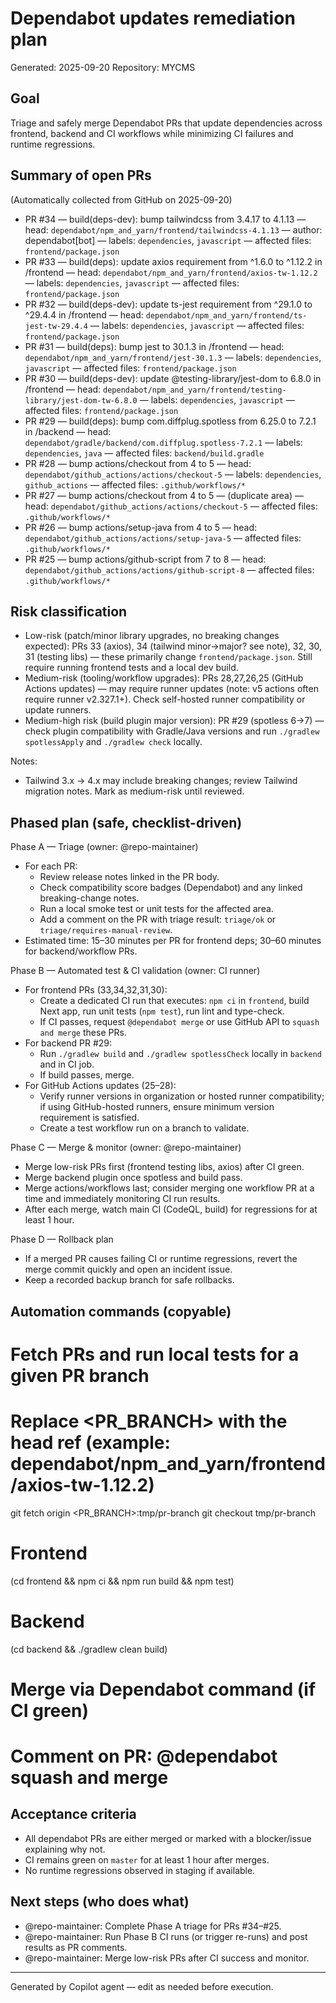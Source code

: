 # Dependabot updates remediation plan

Generated: 2025-09-20
Repository: MYCMS

## Goal
Triage and safely merge Dependabot PRs that update dependencies across frontend, backend and CI workflows while minimizing CI failures and runtime regressions.

## Summary of open PRs
(Automatically collected from GitHub on 2025-09-20)

- PR #34 — build(deps-dev): bump tailwindcss from 3.4.17 to 4.1.13 — head: `dependabot/npm_and_yarn/frontend/tailwindcss-4.1.13` — author: dependabot[bot] — labels: `dependencies`, `javascript` — affected files: `frontend/package.json`
- PR #33 — build(deps): update axios requirement from ^1.6.0 to ^1.12.2 in /frontend — head: `dependabot/npm_and_yarn/frontend/axios-tw-1.12.2` — labels: `dependencies`, `javascript` — affected files: `frontend/package.json`
- PR #32 — build(deps-dev): update ts-jest requirement from ^29.1.0 to ^29.4.4 in /frontend — head: `dependabot/npm_and_yarn/frontend/ts-jest-tw-29.4.4` — labels: `dependencies`, `javascript` — affected files: `frontend/package.json`
- PR #31 — build(deps): bump jest to 30.1.3 in /frontend — head: `dependabot/npm_and_yarn/frontend/jest-30.1.3` — labels: `dependencies`, `javascript` — affected files: `frontend/package.json`
- PR #30 — build(deps-dev): update @testing-library/jest-dom to 6.8.0 in /frontend — head: `dependabot/npm_and_yarn/frontend/testing-library/jest-dom-tw-6.8.0` — labels: `dependencies`, `javascript` — affected files: `frontend/package.json`
- PR #29 — build(deps): bump com.diffplug.spotless from 6.25.0 to 7.2.1 in /backend — head: `dependabot/gradle/backend/com.diffplug.spotless-7.2.1` — labels: `dependencies`, `java` — affected files: `backend/build.gradle`
- PR #28 — bump actions/checkout from 4 to 5 — head: `dependabot/github_actions/actions/checkout-5` — labels: `dependencies`, `github_actions` — affected files: `.github/workflows/*`
- PR #27 — bump actions/checkout from 4 to 5 — (duplicate area) — head: `dependabot/github_actions/actions/checkout-5` — affected files: `.github/workflows/*`
- PR #26 — bump actions/setup-java from 4 to 5 — head: `dependabot/github_actions/actions/setup-java-5` — affected files: `.github/workflows/*`
- PR #25 — bump actions/github-script from 7 to 8 — head: `dependabot/github_actions/actions/github-script-8` — affected files: `.github/workflows/*`


## Risk classification
- Low-risk (patch/minor library upgrades, no breaking changes expected): PRs 33 (axios), 34 (tailwind minor->major? see note), 32, 30, 31 (testing libs) — these primarily change `frontend/package.json`. Still require running frontend tests and a local dev build.
- Medium-risk (tooling/workflow upgrades): PRs 28,27,26,25 (GitHub Actions updates) — may require runner updates (note: v5 actions often require runner v2.327.1+). Check self-hosted runner compatibility or update runners.
- Medium-high risk (build plugin major version): PR #29 (spotless 6->7) — check plugin compatibility with Gradle/Java versions and run `./gradlew spotlessApply` and `./gradlew check` locally.

Notes:
- Tailwind 3.x -> 4.x may include breaking changes; review Tailwind migration notes. Mark as medium-risk until reviewed.

## Phased plan (safe, checklist-driven)
Phase A — Triage (owner: @repo-maintainer)
- For each PR:
  - Review release notes linked in the PR body.
  - Check compatibility score badges (Dependabot) and any linked breaking-change notes.
  - Run a local smoke test or unit tests for the affected area.
  - Add a comment on the PR with triage result: `triage/ok` or `triage/requires-manual-review`.
- Estimated time: 15–30 minutes per PR for frontend deps; 30–60 minutes for backend/workflow PRs.

Phase B — Automated test & CI validation (owner: CI runner)
- For frontend PRs (33,34,32,31,30):
  - Create a dedicated CI run that executes: `npm ci` in `frontend`, build Next app, run unit tests (`npm test`), run lint and type-check.
  - If CI passes, request `@dependabot merge` or use GitHub API to `squash and merge` these PRs.
- For backend PR #29:
  - Run `./gradlew build` and `./gradlew spotlessCheck` locally in `backend` and in CI job.
  - If build passes, merge.
- For GitHub Actions updates (25–28):
  - Verify runner versions in organization or hosted runner compatibility; if using GitHub-hosted runners, ensure minimum version requirement is satisfied.
  - Create a test workflow run on a branch to validate.

Phase C — Merge & monitor (owner: @repo-maintainer)
- Merge low-risk PRs first (frontend testing libs, axios) after CI green.
- Merge backend plugin once spotless and build pass.
- Merge actions/workflows last; consider merging one workflow PR at a time and immediately monitoring CI run results.
- After each merge, watch main CI (CodeQL, build) for regressions for at least 1 hour.

Phase D — Rollback plan
- If a merged PR causes failing CI or runtime regressions, revert the merge commit quickly and open an incident issue.
- Keep a recorded backup branch for safe rollbacks.

## Automation commands (copyable)
# Fetch PRs and run local tests for a given PR branch
# Replace <PR_BRANCH> with the head ref (example: dependabot/npm_and_yarn/frontend/axios-tw-1.12.2)

git fetch origin <PR_BRANCH>:tmp/pr-branch
git checkout tmp/pr-branch
# Frontend
(cd frontend && npm ci && npm run build && npm test)
# Backend
(cd backend && ./gradlew clean build)

# Merge via Dependabot command (if CI green)
# Comment on PR: @dependabot squash and merge

## Acceptance criteria
- All dependabot PRs are either merged or marked with a blocker/issue explaining why not.
- CI remains green on `master` for at least 1 hour after merges.
- No runtime regressions observed in staging if available.

## Next steps (who does what)
- @repo-maintainer: Complete Phase A triage for PRs #34–#25.
- @repo-maintainer: Run Phase B CI runs (or trigger re-runs) and post results as PR comments.
- @repo-maintainer: Merge low-risk PRs after CI success and monitor.

---

Generated by Copilot agent — edit as needed before execution.
